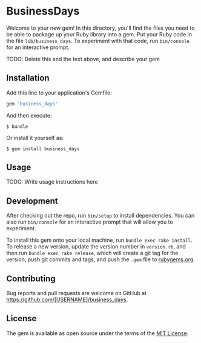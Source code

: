 # BusinessDays

Welcome to your new gem! In this directory, you'll find the files you need to be able to package up your Ruby library into a gem. Put your Ruby code in the file `lib/business_days`. To experiment with that code, run `bin/console` for an interactive prompt.

TODO: Delete this and the text above, and describe your gem

## Installation

Add this line to your application's Gemfile:

```ruby
gem 'business_days'
```

And then execute:

    $ bundle

Or install it yourself as:

    $ gem install business_days

## Usage

TODO: Write usage instructions here

## Development

After checking out the repo, run `bin/setup` to install dependencies. You can also run `bin/console` for an interactive prompt that will allow you to experiment.

To install this gem onto your local machine, run `bundle exec rake install`. To release a new version, update the version number in `version.rb`, and then run `bundle exec rake release`, which will create a git tag for the version, push git commits and tags, and push the `.gem` file to [rubygems.org](https://rubygems.org).

## Contributing

Bug reports and pull requests are welcome on GitHub at https://github.com/[USERNAME]/business_days.

## License

The gem is available as open source under the terms of the [MIT License](https://opensource.org/licenses/MIT).
